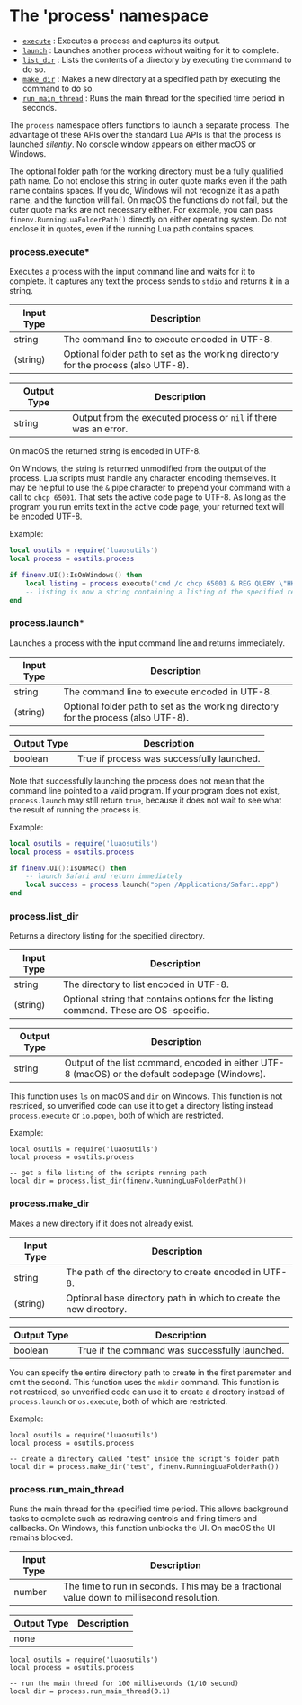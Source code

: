 # The 'process' namespace

- [`execute`](#processexecute) : Executes a process and captures its output.
- [`launch`](#processlaunch) : Launches another process without waiting for it to complete.
- [`list_dir`](#processlist_dir) : Lists the contents of a directory by executing the command to do so.
- [`make_dir`](#processmake_dir) : Makes a new directory at a specified path by executing the command to do so.
- [`run_main_thread`](#processrun_main_thread) : Runs the main thread for the specified time period in seconds.

The `process` namespace offers functions to launch a separate process. The advantage of these APIs over the standard Lua APIs is that the process is launched *silently*. No console window appears on either macOS or Windows.

The optional folder path for the working directory must be a fully qualified path name. Do not enclose this string in outer quote marks even if the path name contains spaces. If you do, Windows will not recognize it as a path name, and the function will fail. On macOS the functions do not fail, but the outer quote marks are not necessary either. For example, you can pass `finenv.RunningLuaFolderPath()` directly on either operating system. Do not enclose it in quotes, even if the running Lua path contains spaces.

### process.execute\*

Executes a process with the input command line and waits for it to complete. It captures any text the process sends to `stdio` and returns it in a string.

|Input Type|Description|
|----------|-----------|
|string|The command line to execute encoded in UTF-8.|
|(string)|Optional folder path to set as the working directory for the process (also UTF-8).|

|Output Type|Description|
|----------|-----------|
|string|Output from the executed process or `nil` if there was an error.|

On macOS the returned string is encoded in UTF-8.

On Windows, the string is returned unmodified from the output of the process. Lua scripts must handle any character encoding themselves. It may be helpful to use the `&` pipe character to prepend your command with a call to `chcp 65001`. That sets the active code page to UTF-8. As long as the program you run emits text in the active code page, your returned text will be encoded UTF-8.

Example:

```lua
local osutils = require('luaosutils')
local process = osutils.process

if finenv.UI():IsOnWindows() then
    local listing = process.execute('cmd /c chcp 65001 & REG QUERY \"HKLM\\Software\\Microsoft\" /reg:32')
    -- listing is now a string containing a listing of the specified registry key.
end
```

### process.launch\*

Launches a process with the input command line and returns immediately.

|Input Type|Description|
|----------|-----------|
|string|The command line to execute encoded in UTF-8.|
|(string)|Optional folder path to set as the working directory for the process (also UTF-8).|

|Output Type|Description|
|----------|-----------|
|boolean|True if process was successfully launched.|

Note that successfully launching the process does not mean that the command line pointed to a valid program. If your program does not exist, `process.launch` may still return `true`, because it does not wait to see what the result of running the process is.

Example:

```lua
local osutils = require('luaosutils')
local process = osutils.process

if finenv.UI():IsOnMac() then
    -- launch Safari and return immediately
    local success = process.launch("open /Applications/Safari.app")
end
```

### process.list\_dir

Returns a directory listing for the specified directory. 

|Input Type|Description|
|----------|-----------|
|string|The directory to list encoded in UTF-8.|
|(string)|Optional string that contains options for the listing command. These are OS-specific.|

|Output Type|Description|
|----------|-----------|
|string|Output of the list command, encoded in either UTF-8 (macOS) or the default codepage (Windows).|

This function uses `ls` on macOS and `dir` on Windows. This function is not restriced, so unverified code can use it to get a directory listing instead `process.execute` or `io.popen`, both of which are restricted.

Example:

```
local osutils = require('luaosutils')
local process = osutils.process

-- get a file listing of the scripts running path
local dir = process.list_dir(finenv.RunningLuaFolderPath())
```

### process.make\_dir

Makes a new directory if it does not already exist.

|Input Type|Description|
|----------|-----------|
|string|The path of the directory to create encoded in UTF-8.|
|(string)|Optional base directory path in which to create the new directory.|

|Output Type|Description|
|----------|-----------|
|boolean|True if the command was successfully launched.|

You can specify the entire directory path to create in the first paremeter and omit the second. This function uses the `mkdir` command. This function is not restriced, so unverified code can use it to create a directory instead of `process.launch` or `os.execute`, both of which are restricted.

Example:

```
local osutils = require('luaosutils')
local process = osutils.process

-- create a directory called "test" inside the script's folder path
local dir = process.make_dir("test", finenv.RunningLuaFolderPath())
```

### process.run\_main\_thread

Runs the main thread for the specified time period. This allows background tasks to complete such as redrawing controls and firing timers and callbacks. On Windows, this
function unblocks the UI. On macOS the UI remains blocked.

|Input Type|Description|
|----------|-----------|
|number|The time to run in seconds. This may be a fractional value down to millisecond resolution.|

|Output Type|Description|
|----------|-----------|
|none||


```
local osutils = require('luaosutils')
local process = osutils.process

-- run the main thread for 100 milliseconds (1/10 second)
local dir = process.run_main_thread(0.1)
```

